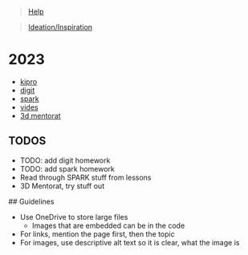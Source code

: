 > [Help](/help)

> [Ideation/Inspiration](/ideation)

# 2023

- [kipro](/kipro)
- [digit](/digit)
- [spark](/spark)
- [vides](/vides)
- [3d mentorat](/3d_mentorat)

## TODOS

- TODO: add digit homework
- TODO: add spark homework
- Read through SPARK stuff from lessons
- 3D Mentorat, try stuff out

## Guidelines

- Use OneDrive to store large files
  - Images that are embedded can be in the code
- For links, mention the page first, then the topic
- For images, use descriptive alt text so it is clear, what the image is